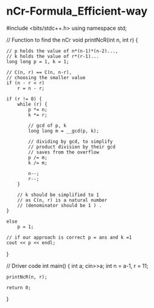 # nCr-Formula_Efficient-way

 #include <bits/stdc++.h>
using namespace std;

// Function to find the nCr
void printNcR(int n, int r)
{

    // p holds the value of n*(n-1)*(n-2)...,
    // k holds the value of r*(r-1)...
    long long p = 1, k = 1;

    // C(n, r) == C(n, n-r),
    // choosing the smaller value
    if (n - r < r)
        r = n - r;

    if (r != 0) {
        while (r) {
            p *= n;
            k *= r;

            // gcd of p, k
            long long m = __gcd(p, k);

            // dividing by gcd, to simplify
            // product division by their gcd
            // saves from the overflow
            p /= m;
            k /= m;

            n--;
            r--;
        }

        // k should be simplified to 1
        // as C(n, r) is a natural number
        // (denominator should be 1 ) .
    }

    else
        p = 1;

    // if our approach is correct p = ans and k =1
    cout << p << endl;
}

// Driver code
int main()
{
    int a;
    cin>>a;
    int n = a-1, r = 11;

    printNcR(n, r);

    return 0;
}
